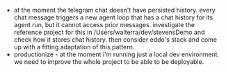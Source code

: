 - at the moment the telegram chat doesn't have persisted history. every chat message triggers a new agent loop that has a chat history for its agent run, but it cannot access prior messages. investigate the reference project for this in /Users/walterra/dev/stevensDemo and check how it stores chat history. then consider eddo's stack and come up with a fitting adaptation of this pattern.
- productionize - at the moment i'm running just a local dev environment. we need to improve the whole project to be able to be deployable.
